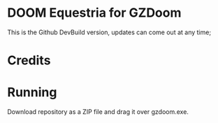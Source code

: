 # DOOM Equestria for GZDoom

This is the Github DevBuild version, updates can come out at any time;

# Credits

# Running

Download repository as a ZIP file and drag it over gzdoom.exe.
